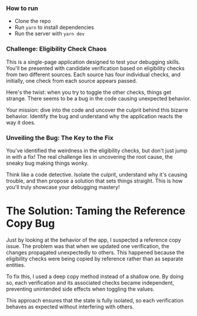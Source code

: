 ### How to run

* Clone the repo
 * Run `yarn` to install dependencies 
 * Run the server with `yarn dev`

### Challenge: Eligibility Check Chaos

This is a single-page application designed to test your debugging skills. You'll be presented with candidate verification based on eligibility checks from two different sources. Each source has four individual checks, and initially, one check from each source appears passed.

Here's the twist: when you try to toggle the other checks, things get strange. There seems to be a bug in the code causing unexpected behavior.

Your mission: dive into the code and uncover the culprit behind this bizarre behavior. Identify the bug and understand why the application reacts the way it does.

### Unveiling the Bug: The Key to the Fix

You've identified the weirdness in the eligibility checks, but don't just jump in with a fix! The real challenge lies in uncovering the root cause, the sneaky bug making things wonky.

Think like a code detective. Isolate the culprit, understand why it's causing trouble, and then propose a solution that sets things straight. This is how you'll truly showcase your debugging mastery!

# The Solution: Taming the Reference Copy Bug

Just by looking at the behavior of the app, I suspected a reference copy issue. The problem was that when we updated one verification, the changes propagated unexpectedly to others. This happened because the eligibility checks were being copied by reference rather than as separate entities.

To fix this, I used a deep copy method instead of a shallow one. By doing so, each verification and its associated checks became independent, preventing unintended side effects when toggling the values.

This approach ensures that the state is fully isolated, so each verification behaves as expected without interfering with others.